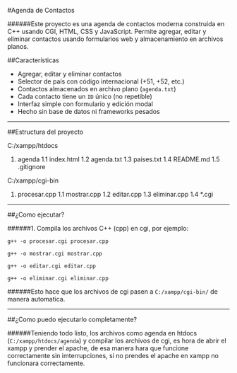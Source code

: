 #Agenda de Contactos

######Este proyecto es una agenda de contactos moderna construida en C++ usando CGI, HTML, CSS y JavaScript. Permite agregar, editar y eliminar contactos usando formularios web y almacenamiento en archivos planos.

##Características

-  Agregar, editar y eliminar contactos
-  Selector de país con código internacional (+51, +52, etc.)
-  Contactos almacenados en archivo plano (`agenda.txt`)
-  Cada contacto tiene un `ID` único (no repetible)
-  Interfaz simple con formulario y edición modal
-  Hecho sin base de datos ni frameworks pesados

---

##Estructura del proyecto

C:/xampp/htdocs
1. agenda
1.1 index.html
1.2 agenda.txt
1.3 paises.txt
1.4 README.md
1.5 .gitignore

C:/xampp/cgi-bin
1. procesar.cpp
1.1 mostrar.cpp
1.2 editar.cpp
1.3 eliminar.cpp
1.4 *.cgi

---

##¿Como ejecutar?

######1. Compila los archivos C++ (cpp) en cgi, por ejemplo:

`g++ -o procesar.cgi procesar.cpp`

`g++ -o mostrar.cgi mostrar.cpp`

`g++ -o editar.cgi editar.cpp`

`g++ -o eliminar.cgi eliminar.cpp`

######Esto hace que los archivos de cgi pasen a `C:/xampp/cgi-bin/` de manera automatica.

---

##¿Como puedo ejecutarlo completamente?

######Teniendo todo listo, los archivos como agenda en htdocs (`C:/xampp/htdocs/agenda`) y compilar los archivos de cgi, es hora de abrir el xampp y prender el apache, de esa manera hara que funcione correctamente sin imterrupciones, si no prendes el apache en xampp no funcionara correctamente.